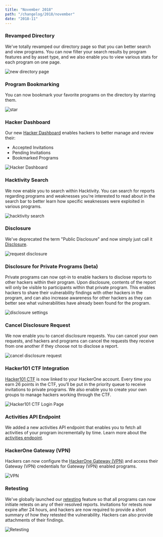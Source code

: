 ```yaml
---
title: "November 2018"
path: "/changelog/2018/november"
date: "2018-11"
---
```


### Revamped Directory
We've totally revamped our directory page so that you can better search and view programs. You can now filter your search results by program features and by asset type, and we also enable you to view various stats for each program on one page.

![new directory page](./images/nov_2018_better-directory.png)

### Program Bookmarking
You can now bookmark your favorite programs on the directory by starring them.

![star](./images/nov_2018_bookmark_star.png)

### Hacker Dashboard
Our new [Hacker Dashboard](/hackers/hacker-dashboard.html) enables hackers to better manage and review their:
* Accepted Invitations
* Pending Invitations
* Bookmarked Programs

![Hacker Dashboard](./images/nov_2018_hacker-dashboard-2.png)

### Hacktivity Search
We now enable you to search within Hacktivity. You can search for reports regarding programs and weaknesses you're interested to read about in the search bar to better learn how specific weaknesses were exploited in various programs.

![hacktivity search](./images/nov_2018_hacktivity_search.png)

### Disclosure
We've deprecated the term "Public Disclosure" and now simply just call it
[Disclosure](/programs/disclosure.html).

![request disclosure](./images/nov_2018_disclosure.png)

### Disclosure for Private Programs (beta)
Private programs can now opt-in to enable hackers to disclose reports to other hackers within their program. Upon disclosure, contents of the report will only be visible to participants within that private program. This enables hackers to share their vulnerability findings with other hackers in the program, and can also increase awareness for other hackers as they can better see what vulnerabilities have already been found for the program.

![disclosure settings](./images/nov_2018_disclosure-settings.png)

### Cancel Disclosure Request
We now enable you to cancel disclosure requests. You can cancel your own requests, and hackers and programs can cancel the requests they receive from one another if they choose not to disclose a report.  

![cancel disclosure request](./images/nov_2018_cancel-disclosure.png)

### Hacker101 CTF Integration
[Hacker101 CTF](/hackers/hacker101.html) is now linked to your HackerOne account. Every time you earn 26 points in the CTF, you’ll be put in the priority queue to receive invitations to private programs. We also enable you to create your own groups to manage hackers working through the CTF.

![Hacker101 CTF Login Page](./images/nov_2018_hacker101_CTF.png)

### Activities API Endpoint
We added a new activities API endpoint that enables you to fetch all activities of your program incrementally by time. Learn more about the [activities endpoint](https://api.hackerone.com/#activities-query-activities).

### HackerOne Gateway (VPN)
Hackers can now configure the [HackerOne Gateway (VPN)](/hackers/configure-the-hackerone-vpn.html) and access their Gateway (VPN) credentials for Gateway (VPN) enabled programs.

![VPN](./images/nov_2018_vpn.png)

### Retesting
We've globally launched our [retesting](/programs/retesting.html) feature so that all programs can now initiate retests on any of their resolved reports. Invitations for retests now expire after 24 hours, and hackers are now required to provide a short summary of how they retested the vulnerability. Hackers can also provide attachments of their findings.  

![Retesting](./images/nov_2018_retesting.png)
